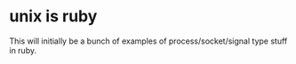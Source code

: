 unix is ruby
============

This will initially be a bunch of examples of process/socket/signal type stuff in ruby.


